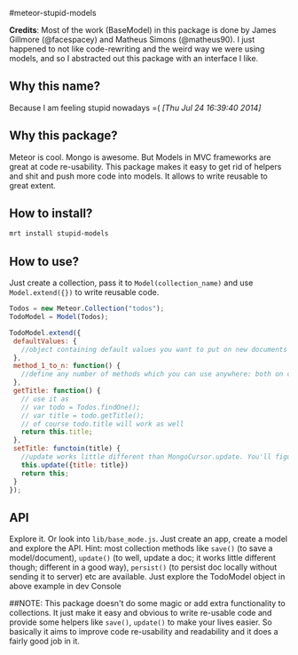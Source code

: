 #meteor-stupid-models

**Credits**: Most of the work (BaseModel) in this package is done by James Gillmore (@facespacey) and Matheus Simons (@matheus90). I just happened to not like code-rewriting and the weird way we were using models, and so I abstracted out this package with an interface I like.

## Why this name?
Because I am feeling stupid nowadays =( *[Thu Jul 24 16:39:40 2014]*

## Why this package?
Meteor is cool. Mongo is awesome. But Models in MVC frameworks are great at code re-usability. This package makes it easy to get rid of helpers and shit and push more code into models. It allows to write reusable to great extent. 

## How to install?
```sh
mrt install stupid-models
```

## How to use?
Just create a collection, pass it to `Model(collection_name)` and use `Model.extend({})` to write reusable code.
```javascript
Todos = new Meteor.Collection("todos");
TodoModel = Model(Todos);

TodoModel.extend({
 defaultValues: {
   //object containing default values you want to put on new documents
 },
 method_1_to_n: function() {
   //define any number of methods which you can use anywhere: both on client and server, in templates, helpers etc. Examples below
 },
 getTitle: function() {
   // use it as
   // var todo = Todos.findOne();
   // var title = todo.getTitle();
   // of course todo.title will work as well
   return this.title; 
 },
 setTitle: functoin(title) {
   //update works little different than MongoCursor.update. You'll figure it out when you use it
   this.update({title: title})
   return this;
 }
});
```

## API
Explore it. Or look into `lib/base_mode.js`. Just create an app, create a model and explore the API. Hint: most collection methods like `save()` (to save a model/document), `update()` (to well, update a doc; it works little different though; different in a good way), `persist()` (to persist doc locally without sending it to server) etc are available. Just explore the TodoModel object in above example in dev Console

##NOTE:
This package doesn't do some magic or add extra functionality to collections. It just make it easy and obvious to write re-usable code and provide some helpers like `save()`, `update()` to make your lives easier. So basically it aims to improve code re-usability and readability and it does a fairly good job in it.
